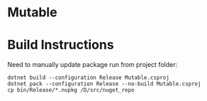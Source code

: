 # Mutable

# Build Instructions

Need to manually update package
run from project folder:


    dotnet build --configuration Release Mutable.csproj
    dotnet pack --configuration Release --no-build Mutable.csproj
    cp bin/Release/*.nupkg /D/src/nuget_repo
